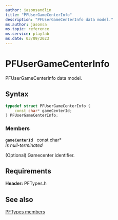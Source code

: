 ```yaml
---
author: jasonsandlin
title: "PFUserGameCenterInfo"
description: "PFUserGameCenterInfo data model."
ms.author: jasonsa
ms.topic: reference
ms.service: playfab
ms.date: 03/09/2023
---
```


# PFUserGameCenterInfo  

PFUserGameCenterInfo data model.  

## Syntax  
  
```cpp
typedef struct PFUserGameCenterInfo {  
    const char* gameCenterId;  
} PFUserGameCenterInfo;  
```
  
### Members  
  
**`gameCenterId`** &nbsp; const char*  
*is null-terminated*  
  
(Optional) Gamecenter identifier.
  
  
## Requirements  
  
**Header:** PFTypes.h
  
## See also  
[PFTypes members](../pftypes_members.md)  

  
  
